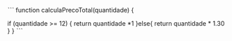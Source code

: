 ˋˋˋ
function calculaPrecoTotal(quantidade) {
 
 if (quantidade >= 12) {
   return quantidade *1
 }else{
   return quantidade * 1.30
 }
}
ˋˋˋ